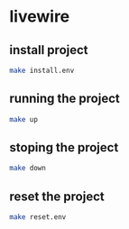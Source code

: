 # livewire

## install project

```bash
make install.env
```

## running the project

```bash
make up
```

## stoping the project

```bash
make down
```

## reset the project

```bash
make reset.env
```